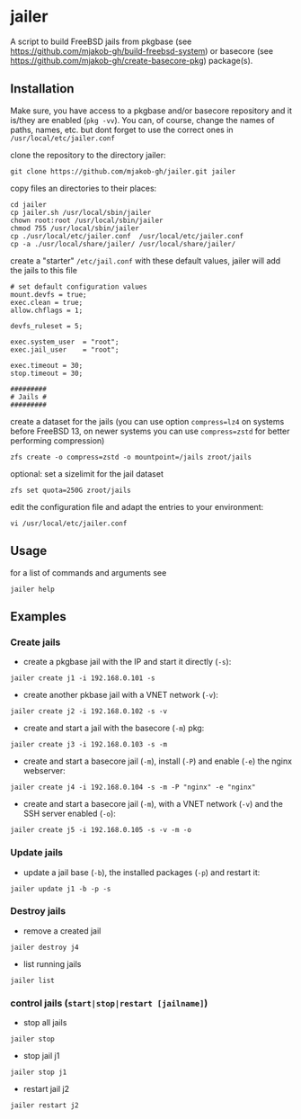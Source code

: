 # jailer

A script to build FreeBSD jails from pkgbase (see https://github.com/mjakob-gh/build-freebsd-system) or basecore (see https://github.com/mjakob-gh/create-basecore-pkg) package(s).

## Installation
Make sure, you have access to a pkgbase and/or basecore repository and it is/they are enabled (```pkg -vv```).
You can, of course, change the names of paths, names, etc. but dont forget to use the correct ones in ```/usr/local/etc/jailer.conf```

clone the repository to the directory jailer:
```shell
git clone https://github.com/mjakob-gh/jailer.git jailer
```

copy files an directories to their places:
```shell
cd jailer
cp jailer.sh /usr/local/sbin/jailer
chown root:root /usr/local/sbin/jailer
chmod 755 /usr/local/sbin/jailer
cp ./usr/local/etc/jailer.conf  /usr/local/etc/jailer.conf
cp -a ./usr/local/share/jailer/ /usr/local/share/jailer/
```

create a "starter" ```/etc/jail.conf``` with these default values, jailer will add the jails to this file
```shell
# set default configuration values
mount.devfs = true;
exec.clean = true;
allow.chflags = 1;

devfs_ruleset = 5;

exec.system_user  = "root";
exec.jail_user    = "root";

exec.timeout = 30;
stop.timeout = 30;

#########
# Jails #
#########
```

create a dataset for the jails (you can use option ```compress=lz4``` on systems before FreeBSD 13, on newer systems you can use ```compress=zstd``` for better performing compression)
```shell
zfs create -o compress=zstd -o mountpoint=/jails zroot/jails
```
optional: set a sizelimit for the jail dataset
```shell
zfs set quota=250G zroot/jails
```
edit the configuration file and adapt the entries to your environment:
```shell
vi /usr/local/etc/jailer.conf
```

## Usage
for a list of commands and arguments see
```shell
jailer help
```

## Examples
### Create jails
* create a pkgbase jail with the IP and start it directly (```-s```):
```shell
jailer create j1 -i 192.168.0.101 -s
```
* create another pkbase jail with a VNET network (```-v```):
```shell
jailer create j2 -i 192.168.0.102 -s -v
```
* create and start a jail with the basecore (```-m```) pkg:
```shell
jailer create j3 -i 192.168.0.103 -s -m
```
* create and start a basecore jail (```-m```), install (```-P```) and enable (```-e```) the nginx webserver:
```shell
jailer create j4 -i 192.168.0.104 -s -m -P "nginx" -e "nginx"
```
* create and start a basecore jail (```-m```), with a VNET network (```-v```) and the SSH server enabled (```-o```):
```shell
jailer create j5 -i 192.168.0.105 -s -v -m -o
```
### Update jails
* update a jail base (```-b```), the installed packages (```-p```) and restart it:
```shell
jailer update j1 -b -p -s
```
### Destroy jails
* remove a created jail
```shell
jailer destroy j4
```
* list running jails
```shell
jailer list
```
### control jails (```start|stop|restart [jailname]```)
* stop all jails
```shell
jailer stop
```
* stop jail j1
```shell
jailer stop j1
```
* restart jail j2
```shell
jailer restart j2
```